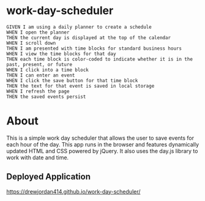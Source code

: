 # work-day-scheduler
```
GIVEN I am using a daily planner to create a schedule
WHEN I open the planner
THEN the current day is displayed at the top of the calendar
WHEN I scroll down
THEN I am presented with time blocks for standard business hours
WHEN I view the time blocks for that day
THEN each time block is color-coded to indicate whether it is in the past, present, or future
WHEN I click into a time block
THEN I can enter an event
WHEN I click the save button for that time block
THEN the text for that event is saved in local storage
WHEN I refresh the page
THEN the saved events persist
```

# About
This is a simple work day scheduler that allows the user to save events for each hour of the day. This app runs in the browser and features dynamically updated HTML and CSS powered by jQuery. It also uses the day.js library to work with date and time.

## Deployed Application
https://drewjordan414.github.io/work-day-scheduler/